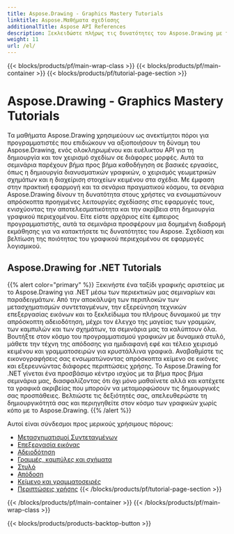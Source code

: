 ```yaml
---
title: Aspose.Drawing - Graphics Mastery Tutorials
linktitle: Aspose.Μαθήματα σχεδίασης
additionalTitle: Aspose API References
description: Ξεκλειδώστε πλήρως τις δυνατότητες του Aspose.Drawing με τα ολοκληρωμένα σεμινάρια μας. Κύριος χειρισμός γραφικών σε όλες τις γλώσσες για βελτιωμένη οπτική απεικόνιση και αποτελεσματικότητα λογισμικού.
weight: 11
url: /el/
---
```


{{< blocks/products/pf/main-wrap-class >}}
{{< blocks/products/pf/main-container >}}
{{< blocks/products/pf/tutorial-page-section >}}

# Aspose.Drawing - Graphics Mastery Tutorials


Τα μαθήματα Aspose.Drawing χρησιμεύουν ως ανεκτίμητοι πόροι για προγραμματιστές που επιδιώκουν να αξιοποιήσουν τη δύναμη του Aspose.Drawing, ενός ολοκληρωμένου και ευέλικτου API για τη δημιουργία και τον χειρισμό σχεδίων σε διάφορες μορφές. Αυτά τα σεμινάρια παρέχουν βήμα προς βήμα καθοδήγηση σε βασικές εργασίες, όπως η δημιουργία διανυσματικών γραφικών, ο χειρισμός γεωμετρικών σχημάτων και η διαχείριση στοιχείων κειμένου στα σχέδια. Με έμφαση στην πρακτική εφαρμογή και τα σενάρια πραγματικού κόσμου, τα σενάρια Aspose.Drawing δίνουν τη δυνατότητα στους χρήστες να ενσωματώνουν απρόσκοπτα προηγμένες λειτουργίες σχεδίασης στις εφαρμογές τους, ενισχύοντας την αποτελεσματικότητα και την ακρίβεια στη δημιουργία γραφικού περιεχομένου. Είτε είστε αρχάριος είτε έμπειρος προγραμματιστής, αυτά τα σεμινάρια προσφέρουν μια δομημένη διαδρομή εκμάθησης για να κατακτήσετε τις δυνατότητες του Aspose. Σχεδίαση και βελτίωση της ποιότητας του γραφικού περιεχομένου σε εφαρμογές λογισμικού.

## Aspose.Drawing for .NET Tutorials
{{% alert color="primary" %}}
Ξεκινήστε ένα ταξίδι γραφικής αριστείας με το Aspose.Drawing για .NET μέσω των περιεκτικών μας σεμιναρίων και παραδειγμάτων. Από την αποκάλυψη των περιπλοκών των μετασχηματισμών συντεταγμένων, την εξερεύνηση τεχνικών επεξεργασίας εικόνων και το ξεκλείδωμα του πλήρους δυναμικού με την απρόσκοπτη αδειοδότηση, μέχρι τον έλεγχο της μαγείας των γραμμών, των καμπυλών και των σχημάτων, τα σεμινάρια μας τα καλύπτουν όλα. Βουτήξτε στον κόσμο του προγραμματισμού γραφικών με δυναμικά στυλό, μάθετε την τέχνη της απόδοσης για ημιδιαφανή εφέ και τέλειο χειρισμό κειμένου και γραμματοσειρών για κρυστάλλινα γραφικά. Αναβαθμίστε τις εικονογραφήσεις σας ενσωματώνοντας απρόσκοπτα κείμενο σε εικόνες και εξερευνώντας διάφορες περιπτώσεις χρήσης. Το Aspose.Drawing for .NET γίνεται ένα προσβάσιμο κέντρο ισχύος με τα βήμα προς βήμα σεμινάρια μας, διασφαλίζοντας ότι όχι μόνο μαθαίνετε αλλά και κατέχετε τα γραφικά ακριβείας που μπορούν να μεταμορφώσουν τις δημιουργικές σας προσπάθειες. Βελτιώστε τις δεξιότητές σας, απελευθερώστε τη δημιουργικότητά σας και περιηγηθείτε στον κόσμο των γραφικών χωρίς κόπο με το Aspose.Drawing.
{{% /alert %}}

Αυτοί είναι σύνδεσμοι προς μερικούς χρήσιμους πόρους:
 
- [Μετασχηματισμοί Συντεταγμένων](./net/coordinate-transformations/)
- [Επεξεργασία εικόνας](./net/image-editing/)
- [Αδειοδότηση](./net/licensing/)
- [Γραμμές, καμπύλες και σχήματα](./net/lines-curves-and-shapes/)
- [Στυλό](./net/pens/)
- [Απόδοση](./net/rendering/)
- [Κείμενο και γραμματοσειρές](./net/text-and-fonts/)
- [Περιπτώσεις χρήσης](./net/use-cases/)
{{< /blocks/products/pf/tutorial-page-section >}}

{{< /blocks/products/pf/main-container >}}
{{< /blocks/products/pf/main-wrap-class >}}

{{< blocks/products/products-backtop-button >}}
